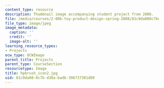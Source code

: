 ```yaml
---
content_type: resource
description: Thumbnail image accompanying student project from 2006.
file: /media/courses/2-00b-toy-product-design-spring-2008/81c9da000c7bd38abadb396737301d89_hpbrush_icon2.jpg
file_type: image/jpeg
image_metadata:
  caption: ''
  credit: ''
  image-alt: ''
learning_resource_types:
- Projects
ocw_type: OCWImage
parent_title: Projects
parent_type: CourseSection
resourcetype: Image
title: hpbrush_icon2.jpg
uid: 81c9da00-0c7b-d38a-badb-396737301d89
---
```

